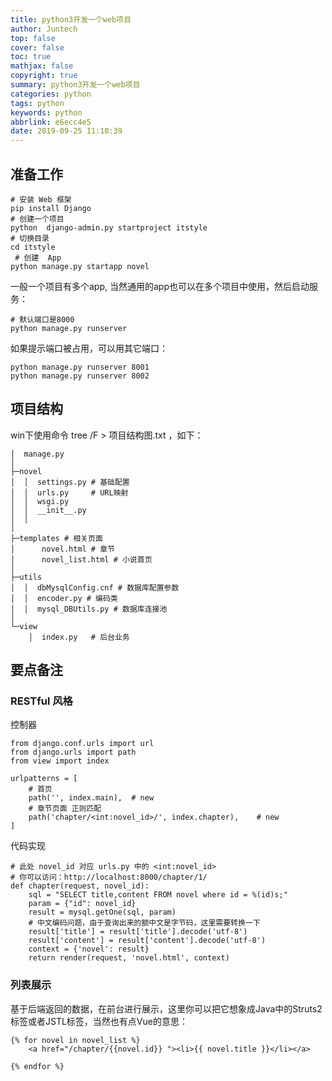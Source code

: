 ```yaml
---
title: python3开发一个web项目
author: Juntech
top: false
cover: false
toc: true
mathjax: false
copyright: true
summary: python3开发一个web项目
categories: python
tags: python
keywords: python
abbrlink: e6ecc4e5
date: 2019-09-25 11:10:39
---
```




## 准备工作

```
# 安装 Web 框架 
pip install Django
# 创建一个项目
python  django-admin.py startproject itstyle
# 切换目录
cd itstyle
 # 创建  App
python manage.py startapp novel
```

一般一个项目有多个app, 当然通用的app也可以在多个项目中使用，然后启动服务：

```
# 默认端口是8000
python manage.py runserver
```

如果提示端口被占用，可以用其它端口：

```
python manage.py runserver 8001
python manage.py runserver 8002
```

## 项目结构

win下使用命令 tree /F > 项目结构图.txt ，如下：

```
│  manage.py
│  
├─novel
│  │  settings.py # 基础配置
│  │  urls.py     # URL映射
│  │  wsgi.py
│  │  __init__.py
│  │  
│          
├─templates # 相关页面
│      novel.html # 章节
│      novel_list.html # 小说首页
│      
├─utils
│  │  dbMysqlConfig.cnf # 数据库配置参数
│  │  encoder.py # 编码类
│  │  mysql_DBUtils.py # 数据库连接池
│          
└─view
    │  index.py   # 后台业务        

```

## 要点备注

### RESTful 风格

控制器

```
from django.conf.urls import url
from django.urls import path
from view import index

urlpatterns = [
    # 首页
    path('', index.main),  # new
    # 章节页面 正则匹配 
    path('chapter/<int:novel_id>/', index.chapter),    # new
]
```

代码实现

```
# 此处 novel_id 对应 urls.py 中的 <int:novel_id>
# 你可以访问：http://localhost:8000/chapter/1/
def chapter(request, novel_id):
    sql = "SELECT title,content FROM novel where id = %(id)s;"
    param = {"id": novel_id}
    result = mysql.getOne(sql, param)
    # 中文编码问题，由于查询出来的额中文是字节码，这里需要转换一下
    result['title'] = result['title'].decode('utf-8')
    result['content'] = result['content'].decode('utf-8')
    context = {'novel': result}
    return render(request, 'novel.html', context)
```

### 列表展示

基于后端返回的数据，在前台进行展示，这里你可以把它想象成Java中的Struts2标签或者JSTL标签，当然也有点Vue的意思：

```
{% for novel in novel_list %}
    <a href="/chapter/{{novel.id}} "><li>{{ novel.title }}</li></a>

{% endfor %}
```